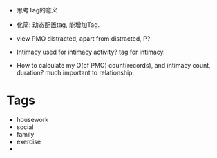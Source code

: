 
*  思考Tag的意义
*  化简: 动态配置tag, 能增加Tag. 

*  view PMO distracted, apart from distracted, P?
*  Intimacy used for intimacy activity?  tag for intimacy.  
*  How to calculate my O(of PMO) count(records),  and intimacy count, duration? much important to relationship.  




# Tags

*  housework
*  social
*  family
*  exercise
*  